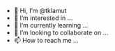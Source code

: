 - 👋 Hi, I’m @tklamut
- 👀 I’m interested in ...
- 🌱 I’m currently learning ...
- 💞️ I’m looking to collaborate on ...
- 📫 How to reach me ...

<!---
tklamut/tklamut is a ✨ special ✨ repository because its `README.md` (this file) appears on your GitHub profile.
You can click the Preview link to take a look at your changes.
--->
